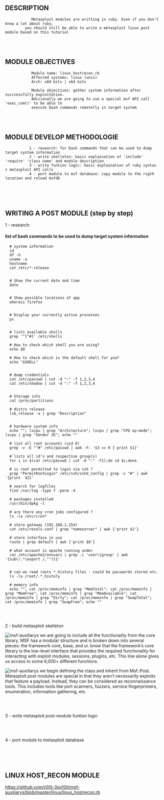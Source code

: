 



## DESCRIPTION

                Metasploit modules are writting in ruby. Even if you don’t know a lot about ruby,
             you should still be able to write a metasploit linux post module based on this tutorial


<br /><br />  

## MODULE OBJECTIVES
                Module name: linux_hostrecon.rb
                Affected systems: linux (unix)
                Arch: x84 bits | x64 bits

                Module objectives: gather system information after succcessfully exploitation.
                Adicionally we are going to use a special msf API call 'exec_com()' to be able to
                execute bash commands remotelly in target system


<br /><br />  

##    MODULE DEVELOP METHODOLOGIE

               1 - research: for bash commands that can be used to dump target system information
               2 - write skelleton: basic explaination of 'include' 'require' 'class name' and module description
               3 - write funtion logic: basic explaination of ruby syntax + metasploit API calls
               4 - port module to msf database: copy module to the rigth location and reload msfdb



<br /><br /><br />

## WRITING A POST MODULE (step by step)


1 - research:
#### list of bash commands to be used to dump target system information


      # system information
      id
      df -h
      uname -a
      hostname
      cat /etc/*-release
 

      # Show the current date and time
      date

 
      # Show possible locations of app
      whereis firefox
 
 
      # Display your currently active processes
      ps
 
 
      # lists available shells
      grep '^[^#]' /etc/shells
 
      # How to check which shell you are using?
      echo $0
 
      # How to check which is the default shell for you?
      echo "$SHELL"
 
 
      # dump credentials
      cat /etc/passwd | cut -d ":" -f 1,2,3,4
      cat /etc/shadow | cut -d ":" -f 1,2,3,4
 
 
      # Storage info
      cat /proc/partitions
 
      # distro release
      lsb_release -a | grep "Description"


      # hardware system info
      echo ""; lscpu | grep "Architecture"; lscpu | grep "CPU op-mode"; lscpu | grep "Vendor ID"; echo ""
 
      # list all root accounts (uid 0)
      grep -v -E "^#" /etc/passwd | awk -F: '$3 == 0 { print $1}'

      # lists all id's and respective group(s)
      for i in $(cat /etc/passwd | cut -d ":" -f1);do id $i;done
 
      # is root permitted to login via ssh ?
      grep "PermitRootLogin" /etc/ssh/sshd_config | grep -v "#" | awk '{print  $2}'
 
      # search for logfiles
      find /var/log -type f -perm -4
 
      # packages installed
      /usr/bin/dpkg -l
 
      # are there any cron jobs configured ?
      ls -la /etc/cron*
 
      # store gateway (192.168.1.254)
      cat /etc/resolv.conf | grep "nameserver" | awk {'print $2'}
 
      # store interface in use
      route | grep default | awk {'print $8'}
 
      # what account is apache running under
      cat /etc/apache2/envvars | grep -i 'user\|group' | awk '{sub(/.*\export /,"")}1'
 
 
      # can we read roots *_history files - could be passwords stored etc.
      ls -la /root/.*_history
 
      # memory info
      echo ""; cat /proc/meminfo | grep "MemTotal"; cat /proc/meminfo | grep "MemFree"; cat /proc/meminfo | grep "MemAvailable"; cat /proc/meminfo | grep "Dirty"; cat /proc/meminfo | grep "SwapTotal"; cat /proc/meminfo | grep "SwapFree"; echo ""


<br /><br />


2 - build metasploit skelleton

![msf-auxiliarys](http://i.cubeupload.com/qOUGPr.png)
we are going to include all the functionality from the core library. MSF has a modular structure and is broken down into several pieces: the framework core, base, and ui. know that the framework’s core library is the low-level interface that provides the required functionality for interacting with exploit modules, sessions, plugins, etc. This line alone gives us access to some 6,000+ different functions.

![msf-auxiliarys](http://i.cubeupload.com/ETlv6v.png)
we begin defining the class and inherit from Msf::Post. Metasploit post modules are special in that they aren’t necessarily exploits that feature a payload. Instead, they can be considered as reconnaissance tools. This includes tools like port scanners, fuzzers, service fingerprinters, enumeration, information gathering, etc.

<br /><br />

3 - write metasploit post-module funtion logic

<br /><br />

4 - port module to metasploit database




<br /><br /><br />



## LINUX HOST_RECON MODULE
https://github.com/r00t-3xp10it/msf-auxiliarys/blob/master/linux/linux_hostrecon.rb
